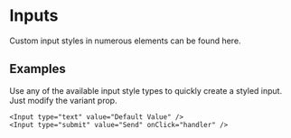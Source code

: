 # Inputs
Custom input styles in numerous elements can be found here.

## Examples
Use any of the available input style types to quickly create a styled input. Just modify the variant prop.
```
<Input type="text" value="Default Value" />
<Input type="submit" value="Send" onClick="handler" />
``` 
